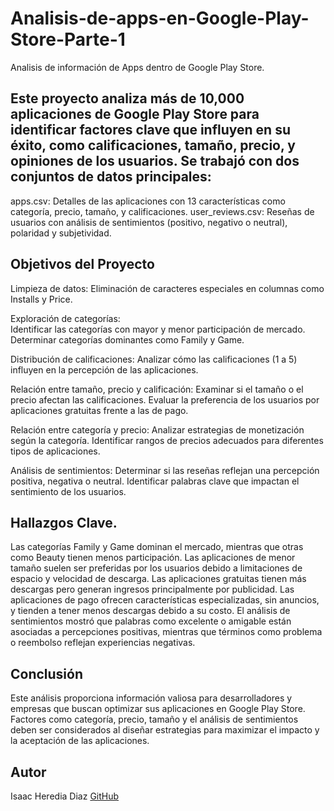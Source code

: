 # Analisis-de-apps-en-Google-Play-Store-Parte-1
Analisis de información de Apps dentro de Google Play Store.

## Este proyecto analiza más de 10,000 aplicaciones de Google Play Store para identificar factores clave que influyen en su éxito, como calificaciones, tamaño, precio, y opiniones de los usuarios. Se trabajó con dos conjuntos de datos principales:
apps.csv: Detalles de las aplicaciones con 13 características como categoría, precio, tamaño, y calificaciones.
user_reviews.csv: Reseñas de usuarios con análisis de sentimientos (positivo, negativo o neutral), polaridad y subjetividad.

## Objetivos del Proyecto
Limpieza de datos:
Eliminación de caracteres especiales en columnas como Installs y Price.                                                     

Exploración de categorías:                                                                                                          
Identificar las categorías con mayor y menor participación de mercado.                                                             
Determinar categorías dominantes como Family y Game.                                                                       

Distribución de calificaciones:
Analizar cómo las calificaciones (1 a 5) influyen en la percepción de las aplicaciones.

Relación entre tamaño, precio y calificación:
Examinar si el tamaño o el precio afectan las calificaciones.
Evaluar la preferencia de los usuarios por aplicaciones gratuitas frente a las de pago.

Relación entre categoría y precio:
Analizar estrategias de monetización según la categoría.
Identificar rangos de precios adecuados para diferentes tipos de aplicaciones.

Análisis de sentimientos:
Determinar si las reseñas reflejan una percepción positiva, negativa o neutral.
Identificar palabras clave que impactan el sentimiento de los usuarios.

## Hallazgos Clave.
Las categorías Family y Game dominan el mercado, mientras que otras como Beauty tienen menos participación.
Las aplicaciones de menor tamaño suelen ser preferidas por los usuarios debido a limitaciones de espacio y velocidad de descarga.
Las aplicaciones gratuitas tienen más descargas pero generan ingresos principalmente por publicidad.
Las aplicaciones de pago ofrecen características especializadas, sin anuncios, y tienden a tener menos descargas debido a su costo.
El análisis de sentimientos mostró que palabras como excelente o amigable están asociadas a percepciones positivas, mientras que términos como problema o reembolso reflejan experiencias negativas.

## Conclusión
Este análisis proporciona información valiosa para desarrolladores y empresas que buscan optimizar sus aplicaciones en Google Play Store. Factores como categoría, precio, tamaño y el análisis de sentimientos deben ser considerados al diseñar estrategias para maximizar el impacto y la aceptación de las aplicaciones.

## Autor
Isaac Heredia Diaz
[GitHub](https://github.com/IsaacHD86)
